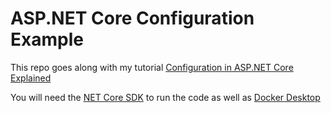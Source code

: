 # ASP.NET Core Configuration Example

This repo goes along with my tutorial [Configuration in ASP.NET Core Explained](https://www.jeremywells.io/2020/08/24/aspnetcore-config-explained.html)

You will need the [NET Core SDK](https://dotnet.microsoft.com/download) to run the code as well as [Docker Desktop](ihttps://www.docker.com/products/docker-desktop)


